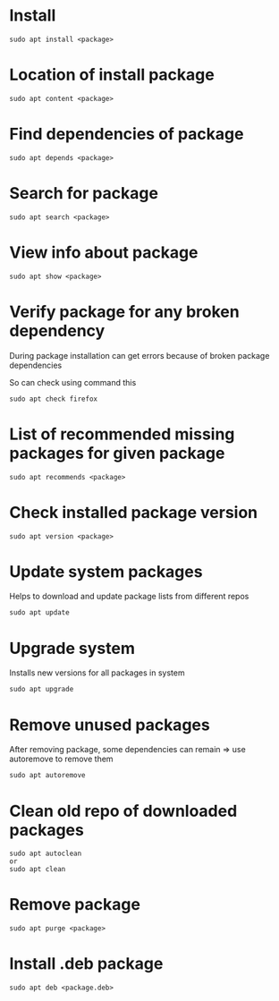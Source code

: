 # Install
```
sudo apt install <package>
```
# Location of install package
```
sudo apt content <package>
```
# Find dependencies of package
```
sudo apt depends <package>
```
# Search for package
```
sudo apt search <package>
```
# View info about package
```
sudo apt show <package>
```
# Verify package for any broken dependency
During package installation can get errors because of broken package dependencies

So can check using command this
```
sudo apt check firefox
```
# List of recommended missing packages for given package
```
sudo apt recommends <package>
```
# Check installed package version
```
sudo apt version <package>
```
# Update system packages
Helps to download and update package lists from different repos
```
sudo apt update
```
# Upgrade system
Installs new versions for all packages in system
```
sudo apt upgrade
```
# Remove unused packages
After removing package, some dependencies can remain => use autoremove to remove them
```
sudo apt autoremove
```
# Clean old repo of downloaded packages
```
sudo apt autoclean
or 
sudo apt clean
```
# Remove package
```
sudo apt purge <package>
```
# Install .deb package
```
sudo apt deb <package.deb>
```
